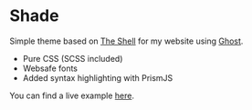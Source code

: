 # Shade

Simple theme based on [The Shell](https://github.com/mityalebedev/The-Shell) for my website using [Ghost](http://github.com/tryghost/ghost/).

- Pure CSS (SCSS included)
- Websafe fonts
- Added syntax highlighting with PrismJS

You can find a live example [here](https://ghost.moso.io).
